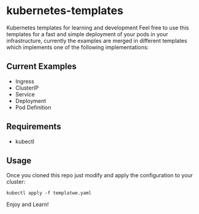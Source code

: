 # kubernetes-templates
Kubernetes templates for learning and development
Feel free to use this templates for a fast and simple deployment of your pods in your infrastructure, currently the examples are merged in different templates which implements one of the following implementations:

## Current Examples
- Ingress
- ClusterIP
- Service
- Deployment
- Pod Definition
 
## Requirements
- kubectl

## Usage
Once you cloned this repo just modify and apply the configuration to your cluster:
```
kubectl apply -f templatwe.yaml
```

Enjoy and Learn!
